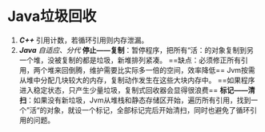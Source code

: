 # Java垃圾回收

1. **_C++_** 引用计数，若循环引用则内存泄漏。
2. **_Java_**  _自适应、分代_
**停止——复制**：暂停程序，把所有“活：的对象复制到另一个堆，没被复制的都是垃圾，新堆排列紧凑。
==缺点：必须修正所有引用，两个堆来回倒腾，维护需要比实际多一倍的空间，效率降低==
Jvm按需从堆中分配几块较大的内存，复制动作发生在这些大块内存中。
==如果程序进入稳定状态，只产生少量垃圾，复制式回收器会显得很浪费==
**标记——清扫**：如果没有新垃圾，Jvm从堆栈和静态存储区开始，遍历所有引用，找到一个”活“的对象，就设一个标记，全部标记完后开始清扫，同时也避免了循环引用的问题。
